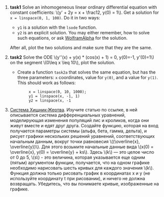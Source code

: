 1. **task1** Solve an inhomogeneous linear ordinary differential equation with constant coefficients: \\(y' + 2y = x + \\frac12, y(0) = 1\\). Get a solution for `x = linspace(0, 1, 100)`. Do it in two ways:
    * `y1` is a solution with the `lsode` function.
    * `y2` is an explicit solution. You may either remember, how to solve such equations, or ask [WolframAlpha](wolframalpha.com) for the solution.
    
    After all, plot the two solutions and make sure that they are the same.

1. **task2** Solve the ODE \\(y''(x) + y(x) * (cos(x) + 1) = 0, y(0)=-1, y'(0)=1\\) on the segment \\(0\leq x \\leq 10\\), plot the solution.

    * Create a function `task2a` that solves the same equation, but has the three parameters: `x` coordinates, value for `y(0)`, and a value for `y(1)`. This should work as follows:
    
               x = linspace(0, 10, 1000);
               y1 = linspace(x, -1, 1)
               y2 = linspace(x, -1
               
   

1. [Система Хищник-Жертва](http://goo.gl/sIsk5u).
Изучите статью по ссылке, в ней описывается система дифференциальных уравнений, моделирующая изменения популяций лис и кроликов, когда они живут вместе и едят друг друга. Создайте функцию, которая на вход получается параметры системы (альфа, бета, гамма, дельта), и рисует графики нескольких решений уравнений, соответствующих начальным данным, вокруг точки равновесия \\((\\overline{x}, \\overline{y})\\). Для этого возьмите начальные данные вида \\(x(0) = \\overline{x}, y(0) = \\overline{y} + ks\\). Здесь \\(k\\) — это целое число от 0 до 5, \\(s\\) - это величина, которая указывается еще одним (пятым) аргументом функции, получается, что на одном графике необходимо нарисовать шесть кривых для каждого значения \\(k\\). Функция должна только рисовать график в координатах x и y (не используйте координату t при рисовании), и ничего не должна возвращать. Убедитесь, что вы понимаете кривые, изображенные на графике.
